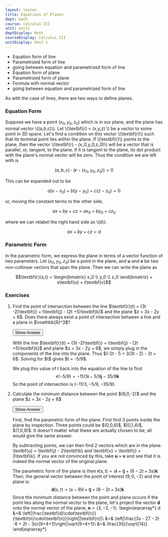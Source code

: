 ```yaml
---
layout: lesson
title: Equations of Planes
dept: math
course: calculus-III
unit: unit1
deptDisplay: Math
courseDisplay: Calculus III
unitDisplay: Unit 1
---
```


- Equation form of line
- Parametrized form of line
- going between equation and parametrized form of line
- Equation form of plane
- Parametrized form of plane
- Formula with normal vector
- going between equation and parametrized form of line

As with the case of lines, there are two ways to define planes.

### Equation Form

Suppose we have a point $(x_0,y_0,z_0)$ which is in our plane, and the plane has normal vector \\((a,b,c)\\). Let \\(\textbf{r} = (x,y,z) \\) be a vector to some point in 3D space. Let's find a condition on this vector \\(\textbf{r}\\) such that its terminal point lies within the plane. If \\(\textbf{r}\\) points to the plane, then the vector \\(\textbf{r} - (x_0,y_0,z_0)\\) will be a vector that is parallel, or, tangent, to the plane. If it is tangent to the plane, its dot product with the plane's normal vector will be zero. Thus the condition we are left with is 

$$(a,b,c)\cdot(\textbf{r} - (x_0,y_0,z_0)) = 0$$

This can be expanded out to be 

$$a(x-x_0) + b(y-y_0) + c(z-z_0) = 0$$

or, moving the constant terms to the other side, 

$$ax + by + cz = ax_0 + by_0 + cz_0$$

where we can relabel the right hand side as \\(d\\):

$$ax + by + cz = d$$

### Parametric Form
In the parametric form, we express the plane in terms of a vector function of two parameters. Let $(x_0,y_0,z_0)$ be a point in the plane, and $\textbf{u}$ and $\textbf{v}$ be two non-collinear vectors that span the plane. Then we can write the plane as 

$$\textbf{r}(s,t) = \begin{bmatrix} x_0 \\ y_0 \\ z_0 \end{bmatrix} + s\textbf{u} + t\textbf{v}$$

### Exercises

<ol>
<li> <div> Find the point of intersection between the line $\textbf{r}(t) =  (3t -2)\textbf{i} + t\textbf{j} - (2t +5)\textbf{k}$ and the plane $z = 3x - 2y + 6$. Does there always exist a point of intersection between a line and a plane in $\mathbb{R}^3$?
</div>

<button onclick="myFunction('answer1')" class="answerButton">Show Answer</button>
<div  id="answer1" class="answer">
With the line $\textbf{r}(t) =  (3t -2)\textbf{i} + t\textbf{j} - (2t +5)\textbf{k}$ and plane $z = 3x - 2y + 6$, we simply plug in the components of the line into the plane. Thus $(-2t - 5 = 3(3t - 2) - 2t + 6$. Solving for $t$ gives $t = -5/9$.

We plug this value of $t$ back into the equation of the line to find 
$$\textbf{r}(-5/9) =  -11/3\textbf{i} -5/9\textbf{j} -35/9\textbf{k}$$
So the point of intersection is $(-11/3, -5/9, -35/9)$.
</div> </li>

<li> <div> Calculate the minimum distance between the point $(9,0,-2)$ and the plane $z = 3x - 2y + 6$ </div>

<button onclick="myFunction('answer2')" class="answerButton">Show Answer</button>
<div  id="answer2" class="answer">
First, find the parametric form of the plane. First find 3 points inside the plane by inspection. Three points could be $(0,0,6)$, $(0,1,4)$, $(1,0,9)$. It doesn't matter what these are actually chosen to be; all would give the same answer.

By subtracting points, we can then find 2 vectors which are in the plane. \textbf{u} = \textbf{j} - 2\textbf{k} and \textbf{v} = \textbf{i} + 3\textbf{k}. If you are not convinced by this, take $\textbf{u} \times \textbf{v}$ and see that it is indeed the normal vector of the original plane. 

The parametric form of the plane is then $\textbf{r}(s,t) = s\textbf{i} + t\textbf{j} + (6-2t + 3s)\textbf{k}$ Then, the general vector between the point of interest $(9,0,-2)$ and the plane is:
$$\textbf{d}(s,t) = (s-9)\textbf{i} + t\textbf{j} + (8-2t+3s)\textbf{k}$$
Since the minimum distance between the point and plane occurs if the point lies along the normal vector to the plane, let's project the vector $\textbf{d}$ onto the normal vector of the plane, $\textbf{n} = \langle 3,-2,-1\rangle$. 
\begin{eqnarray*}
d &=& \left|\frac{\textbf{d}\cdot\textbf{n}}{\textbf{n}\cdot\textbf{n}}\right||\textbf{n}|\\
&=& \left|\frac{3s - 27 - 2t -8 + 2t - 3s}{9+4+1}\right|\sqrt{9+4+1}\\
&=& \frac{35}{\sqrt{14}}
\end{eqnarray*}
</div> </li>
</ol>
